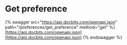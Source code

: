 # Get preference

{% swagger src="https://api.docbits.com/openapi.json" path="/preferences/get_preference" method="get" %}
[https://api.docbits.com/openapi.json](https://api.docbits.com/openapi.json)
{% endswagger %}
